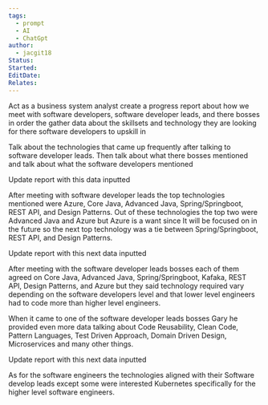 ```yaml
---
tags:
  - prompt
  - AI
  - ChatGpt
author:
  - jacgit18
Status: 
Started: 
EditDate: 
Relates:
---
```

Act as a business system analyst create a progress report about how we meet with software developers, software developer leads, and there bosses in order the gather data about the skillsets and technology they are looking for there software developers to upskill in  
  
  
Talk about the technologies that came up frequently after talking to software developer leads. Then talk about what there bosses mentioned and talk about what the software developers mentioned  
  
  
  
Update report with this data inputted  
  
  
After meeting with software developer leads the top technologies mentioned were Azure, Core Java, Advanced Java, Spring/Springboot, REST API, and Design Patterns. Out of these technologies the top two were Advanced Java and Azure but Azure is a want since It will be focused on in the future so the next top technology was a tie between Spring/Springboot, REST API, and Design Patterns.  
  
  
Update report with this next data inputted  
  
After meeting with the software developer leads bosses each of them agreed on Core Java, Advanced Java, Spring/Springboot, Kafaka, REST API, Design Patterns, and Azure but they said technology required vary depending on the software developers level and that lower level engineers had to code more than higher level engineers.  
  
  
  
When it came to one of the software developer leads bosses Gary he provided even more data talking about Code Reusability, Clean Code, Pattern Languages, Test Driven Approach, Domain Driven Design, Microservices and many other things.  
  
  
Update report with this next data inputted  
  
As for the software engineers the technologies aligned with their Software develop leads except some were interested Kubernetes specifically for the higher level software engineers.